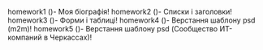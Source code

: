 homework1 (<!DOCTYPE HTML PUBLIC "-//W3C//DTD HTML 4.01//EN" "http://www.w3.org/TR/html4/strict.dtd">)- Моя біографія!
homework2 (<!DOCTYPE HTML PUBLIC "-//W3C//DTD HTML 4.01//EN" "http://www.w3.org/TR/html4/strict.dtd">)- Списки і заголовки!
homework3 (<!DOCTYPE HTML PUBLIC "-//W3C//DTD HTML 4.01//EN" "http://www.w3.org/TR/html4/strict.dtd">)- Форми і таблиці!
homework4 (<!DOCTYPE HTML PUBLIC "-//W3C//DTD HTML 4.01//EN" "http://www.w3.org/TR/html4/strict.dtd">)- Верстання шаблону psd (m2m)!
homework5 (<!DOCTYPE HTML PUBLIC "-//W3C//DTD HTML 4.01//EN" "http://www.w3.org/TR/html4/strict.dtd">)- Верстання шаблону psd (Сообщество ИТ-компаний в Черкассах)!